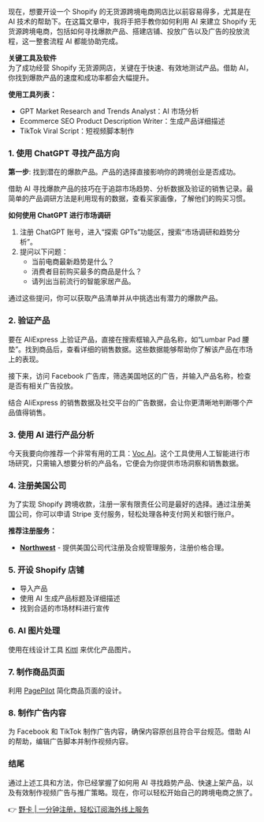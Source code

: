 现在，想要开设一个 Shopify 的无货源跨境电商网店比以前容易得多，尤其是在 AI 技术的帮助下。在这篇文章中，我将手把手教你如何利用 AI 来建立 Shopify 无货源跨境电商，包括如何寻找爆款产品、搭建店铺、投放广告以及广告的投放流程，这一整套流程 AI 都能协助完成。

**关键工具及软件**  
为了成功经营 Shopify 无货源网店，关键在于快速、有效地测试产品。借助 AI，你找到爆款产品的速度和成功率都会大幅提升。

**使用工具列表：**  
- GPT Market Research and Trends Analyst：AI 市场分析  
- Ecommerce SEO Product Description Writer：生成产品详细描述  
- TikTok Viral Script：短视频脚本制作  

### 1. 使用 ChatGPT 寻找产品方向

**第一步**: 找到潜在的爆款产品。产品的选择直接影响你的跨境创业是否成功。

借助 AI 寻找爆款产品的技巧在于追踪市场趋势、分析数据及验证的销售记录。最简单的产品调研方法是利用现有的数据，查看买家画像，了解他们的购买习惯。

**如何使用 ChatGPT 进行市场调研**  
1. 注册 ChatGPT 账号，进入“探索 GPTs”功能区，搜索“市场调研和趋势分析”。
2. 提问以下问题：
   - 当前电商最新趋势是什么？
   - 消费者目前购买最多的商品是什么？
   - 请列出当前流行的智能家居产品。

通过这些提问，你可以获取产品清单并从中挑选出有潜力的爆款产品。

### 2. 验证产品

要在 AliExpress 上验证产品，直接在搜索框输入产品名称，如“Lumbar Pad 腰垫”。找到商品后，查看详细的销售数据。这些数据能够帮助你了解该产品在市场上的表现。

接下来，访问 Facebook 广告库，筛选美国地区的广告，并输入产品名称，检查是否有相关广告投放。

结合 AliExpress 的销售数据及社交平台的广告数据，会让你更清晰地判断哪个产品值得销售。

### 3. 使用 AI 进行产品分析

今天我要向你推荐一个非常有用的工具：[Voc AI](https://bit.ly/3UoFqeW)。这个工具使用人工智能进行市场研究，只需输入想要分析的产品名，它便会为你提供市场洞察和销售数据。

### 4. 注册美国公司

为了实现 Shopify 跨境收款，注册一家有限责任公司是最好的选择。通过注册美国公司，你可以申请 Stripe 支付服务，轻松处理各种支付网关和银行账户。

**推荐注册服务：**  
- **[Northwest](https://bit.ly/4eAZy5S)** - 提供美国公司代注册及合规管理服务，注册价格合理。

### 5. 开设 Shopify 店铺

- 导入产品
- 使用 AI 生成产品标题及详细描述
- 找到合适的市场材料进行宣传

### 6. AI 图片处理

使用在线设计工具 [Kittl](https://kittl.pxf.io/OrWBVZ) 来优化产品图片。

### 7. 制作商品页面

利用 [PagePilot](https://bit.ly/3vtv5oC) 简化商品页面的设计。

### 8. 制作广告内容

为 Facebook 和 TikTok 制作广告内容，确保内容原创且符合平台规范。借助 AI 的帮助，编辑广告脚本并制作视频内容。

### 结尾

通过上述工具和方法，你已经掌握了如何用 AI 寻找趋势产品、快速上架产品，以及有效制作视频广告与推广策略。现在，你可以轻松开始自己的跨境电商之旅了。

👉 [野卡 | 一分钟注册，轻松订阅海外线上服务](https://bit.ly/bewildcard)